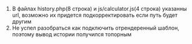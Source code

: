 1. В файлах history.php(8 строка) и js/calculator.js(4 строка) указанны url, возможно их придется подкорректировать если путь будет другим
2. Не успел разобраться как подключить отрендеренный шаблон, поэтому вывод истории получился топорным